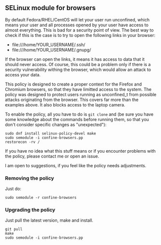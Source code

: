## SELinux module for browsers

By default Fedora/RHEL/CentOS will let your user run unconfined, which means your user and all processes opened by your user have access to almost everything. This is bad for a security point of view. The best way to check if this is the case is to try to open the following links in your browser:

* file:///home/YOUR_USERNAME/.ssh/
* file:///home/YOUR_USERNAME/.gnupg/

If the browser can open the links, it means it has access to data that it should never access. Of course, this could be a problem only if there is a security vulnerability withing the browser, which would allow an attack to access your data.

This policy is designed to create a proper context for the Firefox and Chromium browsers, so that they have limitted access to the system. The policy was designed to protect users running as unconfined_t from possible attacks originating from the browser. This covers far more than the examples above. It also blocks access to the laptop camera.

To enable the policy, all you have to do is `git clone` and (be sure you have some knowledge about the commands before running them, so that you don't consider specific changes as "unexpected"):

```
sudo dnf install selinux-policy-devel make
sudo semodule -i confine-browsers.pp
restorecon -rv /
```

If you have no idea what this stuff means or if you encounter problems with the policy, please contact me or open an issue.

I am open to suggestions, if you feel like the policy needs adjustments.

### Removing the policy

Just do:

```
sudo semodule -r confine-browsers
```

### Upgrading the policy
Just pull the latest version, make and install.
```
git pull
make
sudo semodule -i confine-browsers.pp
```
